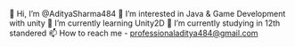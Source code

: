 :wave: Hi, I’m @AdityaSharma484
:eyes: I’m interested in Java & Game Development with unity
:seedling: I’m currently learning Unity2D
:revolving_hearts: I’m currently studying in 12th standered
:mailbox: How to reach me - professionaladitya484@gmail.com
